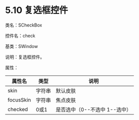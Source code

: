 # 5.10 复选框控件

类名：SCheckBox

控件名：check

基类：SWindow

说明：复选框控件。

属性：

|属性名 |类型 |说明|
|-----|-----|-----|
|skin |字符串 |默认皮肤|
|focusSkin| 字符串| 焦点皮肤|
|checked| 0或1| 是否选中（0--不选中 1--选中）|
